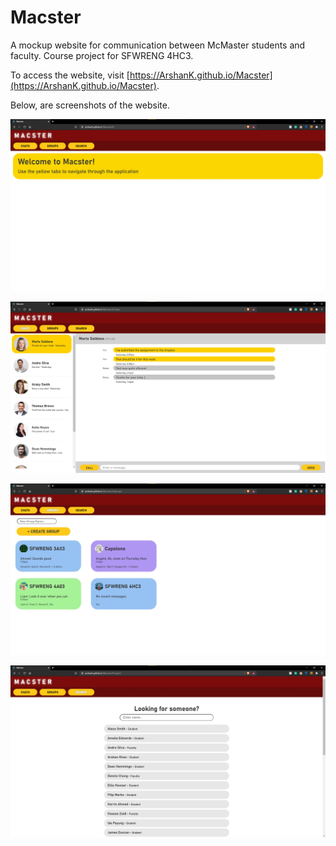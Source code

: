 # Macster

A mockup website for communication between McMaster students and faculty. Course project for SFWRENG 4HC3.

To access the website, visit [https://ArshanK.github.io/Macster](https://ArshanK.github.io/Macster).

Below, are screenshots of the website.



![Macster homepage](screenshots/macster-homepage.jpg) <br />



![Chats page](https://github.com/ArshanK/Macster/blob/master/screenshots/macster-chats.jpg) <br />



![Groups page](screenshots/macster-groups.jpg) <br />



![Search page](screenshots/macster-search.jpg) <br />
